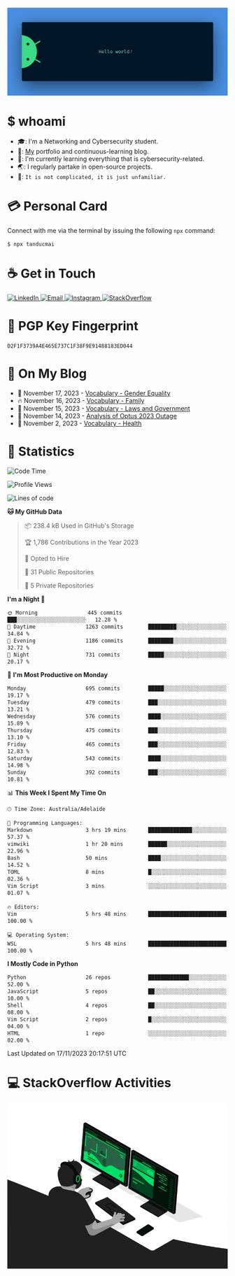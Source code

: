 <p align="center"><img src="assets/banner.png" /></p>

[//]: ![](https://github.com/tanducmai/tanducmai/actions/workflows/waka-stats.yml/badge.svg)
[//]: ![](https://github.com/tanducmai/tanducmai/actions/workflows/latest-blogs.yml/badge.svg)
[//]: ![](https://github.com/tanducmai/tanducmai/actions/workflows/stackoverflow-activities.yml/badge.svg)

# $ whoami

- :mortar_board:: I'm a Networking and Cybersecurity student.
- :telescope:: [My](https://tanducmai.com/) portfolio and continuous-learning blog.
- :seedling:: I'm currently learning everything that is cybersecurity-related.
- :earth_asia:: I regularly partake in open-source projects.
- :speech_balloon:: `It is not complicated, it is just unfamiliar.`

# :credit_card: Personal Card

Connect with me via the terminal by issuing the following `npx` command:

```bash
$ npx tanducmai
```

# :coffee: Get in Touch

<a target="_blank" href="https://www.linkedin.com/in/tanducmai/">
  <img alt="LinkedIn" src="https://img.shields.io/badge/LinkedIn-0077B5?style=for-the-badge&logo=linkedin&logoColor=white" />
</a>
<a target="_blank" href="mailto:henryfromvietnam@gmail.com">
  <img alt="Email" src="https://img.shields.io/badge/Gmail-D14836?style=for-the-badge&logo=gmail&logoColor=white" />
</a>
<a target="_blank" href="https://www.instagram.com/henry.maii/">
  <img alt="Instagram" src="https://img.shields.io/badge/Instagram-E4405F?style=for-the-badge&logo=instagram&logoColor=white" />
</a>
<a target="_blank" href="https://stackoverflow.com/users/16999206/tanducmai">
  <img alt="StackOverflow" src="https://img.shields.io/static/v1?message=Stackoverflow&logo=stackoverflow&label=&color=FE7A16&logoColor=white&labelColor=&style=for-the-badge" />
</a>

# :closed_lock_with_key: PGP Key Fingerprint

`D2F1F3739A4E465E737C1F38F9E91488183ED044`

# :scroll: On My Blog

<!-- BLOG-POST-LIST:START -->
 - 💯 November 17, 2023 - [Vocabulary - Gender Equality](https://tanducmai.com/posts/glossaries/vocabulary/gender-equality/)
 - 🔥 November 16, 2023 - [Vocabulary - Family](https://tanducmai.com/posts/glossaries/vocabulary/family/)
 - 💫 November 15, 2023 - [Vocabulary - Laws and Government](https://tanducmai.com/posts/glossaries/vocabulary/laws-government/)
 - 🚀 November 14, 2023 - [Analysis of Optus 2023 Outage](https://tanducmai.com/posts/blogs/analysis-of-optus-2023-outage/)
 - 🌮 November 2, 2023 - [Vocabulary - Health](https://tanducmai.com/posts/glossaries/vocabulary/veganism/)<!-- BLOG-POST-LIST:END -->

# :1234: Statistics

<!--START_SECTION:waka-->
![Code Time](http://img.shields.io/badge/Code%20Time-157%20hrs%2036%20mins-blue)

![Profile Views](http://img.shields.io/badge/Profile%20Views-3-blue)

![Lines of code](https://img.shields.io/badge/From%20Hello%20World%20I%27ve%20Written-9.1%20million%20lines%20of%20code-blue)

**🐱 My GitHub Data** 

> 📦 238.4 kB Used in GitHub's Storage 
 > 
> 🏆 1,786 Contributions in the Year 2023
 > 
> 💼 Opted to Hire
 > 
> 📜 31 Public Repositories 
 > 
> 🔑 5 Private Repositories 
 > 
**I'm a Night 🦉** 

```text
🌞 Morning                445 commits         ███░░░░░░░░░░░░░░░░░░░░░░   12.28 % 
🌆 Daytime                1263 commits        █████████░░░░░░░░░░░░░░░░   34.84 % 
🌃 Evening                1186 commits        ████████░░░░░░░░░░░░░░░░░   32.72 % 
🌙 Night                  731 commits         █████░░░░░░░░░░░░░░░░░░░░   20.17 % 
```
📅 **I'm Most Productive on Monday** 

```text
Monday                   695 commits         █████░░░░░░░░░░░░░░░░░░░░   19.17 % 
Tuesday                  479 commits         ███░░░░░░░░░░░░░░░░░░░░░░   13.21 % 
Wednesday                576 commits         ████░░░░░░░░░░░░░░░░░░░░░   15.89 % 
Thursday                 475 commits         ███░░░░░░░░░░░░░░░░░░░░░░   13.10 % 
Friday                   465 commits         ███░░░░░░░░░░░░░░░░░░░░░░   12.83 % 
Saturday                 543 commits         ████░░░░░░░░░░░░░░░░░░░░░   14.98 % 
Sunday                   392 commits         ███░░░░░░░░░░░░░░░░░░░░░░   10.81 % 
```


📊 **This Week I Spent My Time On** 

```text
🕑︎ Time Zone: Australia/Adelaide

💬 Programming Languages: 
Markdown                 3 hrs 19 mins       ██████████████░░░░░░░░░░░   57.37 % 
vimwiki                  1 hr 20 mins        ██████░░░░░░░░░░░░░░░░░░░   22.96 % 
Bash                     50 mins             ████░░░░░░░░░░░░░░░░░░░░░   14.52 % 
TOML                     8 mins              █░░░░░░░░░░░░░░░░░░░░░░░░   02.36 % 
Vim Script               3 mins              ░░░░░░░░░░░░░░░░░░░░░░░░░   01.07 % 

🔥 Editors: 
Vim                      5 hrs 48 mins       █████████████████████████   100.00 % 

💻 Operating System: 
WSL                      5 hrs 48 mins       █████████████████████████   100.00 % 
```

**I Mostly Code in Python** 

```text
Python                   26 repos            █████████████░░░░░░░░░░░░   52.00 % 
JavaScript               5 repos             ██░░░░░░░░░░░░░░░░░░░░░░░   10.00 % 
Shell                    4 repos             ██░░░░░░░░░░░░░░░░░░░░░░░   08.00 % 
Vim Script               2 repos             █░░░░░░░░░░░░░░░░░░░░░░░░   04.00 % 
HTML                     1 repo              ░░░░░░░░░░░░░░░░░░░░░░░░░   02.00 % 
```




 Last Updated on 17/11/2023 20:17:51 UTC
<!--END_SECTION:waka-->

# :computer: StackOverflow Activities

<!-- STACKOVERFLOW:START -->
<!-- STACKOVERFLOW:END -->

<p align="center"><img src="assets/developer.gif" /></p>

